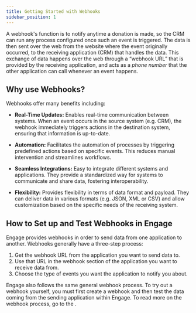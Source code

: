 ```yaml
---
title: Getting Started with Webhooks
sidebar_position: 1
---
```


A webhook's function is to notify anytime a donation is made, so the CRM can run any process configured once such an event is triggered. The data is then sent over the web from the website where the event originally occurred, to the receiving application (CRM) that handles the data. This exchange of data happens over the web through a “webhook URL” that is provided by the receiving application, and acts as a *phone number* that the other application can call whenever an event happens.

## Why use Webhooks?

Webhooks offer many benefits including:

- **Real-Time Updates:** Enables real-time communication between systems. When an event occurs in the source system (e.g. CRM), the webhook immediately triggers actions in the destination system, ensuring that information is up-to-date.

- **Automation:** Facilitates the automation of processes by triggering predefined actions based on specific events. This reduces manual intervention and streamlines workflows.

- **Seamless Integrations:** Easy to integrate different systems and applications. They provide a standardized way for systems to communicate and share data, fostering interoperability. 

- **Flexibility:** Provides flexibility in terms of data format and payload. They can deliver data in various formats (e.g. JSON, XML or CSV) and allow customization based on the specific needs of the receiving system.

## How to Set up and Test Webhooks in Engage

Engage provides webhooks in order to send data from one application to another. Webhooks generally have a three-step process:

1. Get the webhook URL from the application you want to send data to.
2. Use that URL in the webhook section of the application you want to receive data from.
3. Choose the type of events you want the application to notify you about.

Engage also follows the same general webhook process. To try out a webhook yourself, you must first create a webhook and then test the data coming from the sending application within Engage. To read more on the webhook process, go to the <K2Link route="docs/category/developers--designers" text="Developers and Designers documentation" isInternal/>.